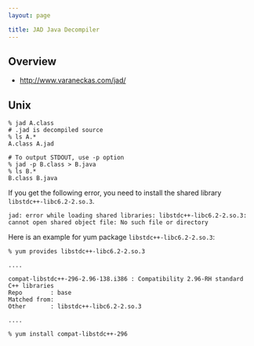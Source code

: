 ```yaml
---
layout: page

title: JAD Java Decompiler
---
```


## Overview 

* <http://www.varaneckas.com/jad/>

## Unix

    % jad A.class
    # .jad is decompiled source
    % ls A.*
    A.class A.jad

    # To output STDOUT, use -p option 
    % jad -p B.class > B.java
    % ls B.*
    B.class B.java

If you get the following error, you need to install the shared library `libstdc++-libc6.2-2.so.3`.

    jad: error while loading shared libraries: libstdc++-libc6.2-2.so.3: cannot open shared object file: No such file or directory

Here is an example for yum package `libstdc++-libc6.2-2.so.3`:

    % yum provides libstdc++-libc6.2-2.so.3

    ....

    compat-libstdc++-296-2.96-138.i386 : Compatibility 2.96-RH standard C++ libraries
    Repo        : base
    Matched from:
    Other       : libstdc++-libc6.2-2.so.3

    ....

    % yum install compat-libstdc++-296

